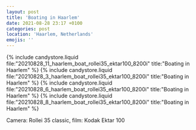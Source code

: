 ```yaml
---
layout: post
title: 'Boating in Haarlem'
date: 2021-08-28 23:17 +0100
categories: post
location: 'Haarlem, Netherlands'
emojis: ''
---
```


{% include candystore.liquid file:"20210828_11_haarlem_boat_rollei35_ektar100_8200i" title:"Boating in Haarlem" %}
{% include candystore.liquid file:"20210828_3_haarlem_boat_rollei35_ektar100_8200i" title:"Boating in Haarlem" %}
{% include candystore.liquid file:"20210828_6_haarlem_boat_rollei35_ektar100_8200i" title:"Boating in Haarlem" %}
{% include candystore.liquid file:"20210828_8_haarlem_boat_rollei35_ektar100_8200i" title:"Boating in Haarlem" %}

Camera: Rollei 35 classic, film: Kodak Ektar 100
